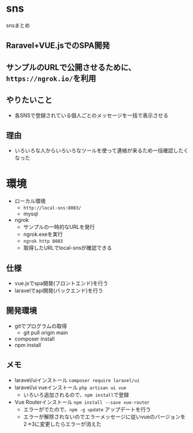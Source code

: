 # sns
snsまとめ
## Raravel+VUE.jsでのSPA開発
## サンプルのURLで公開させるために、`https://ngrok.io/`を利用
## やりたいこと
- 各SNSで登録されている個人ごとのメッセージを一括で表示させる
## 理由
- いろいろな人からいろいろなツールを使って連絡が来るため一括確認したくなった

# 環境
- ローカル環境
	- `http://local-sns:8083/`
	- mysql
- ngrok
	- サンプルの一時的なURLを発行
	- ngrok.exeを実行
	- `ngrok http 8083`
	- 取得したURLでlocal-snsが確認できる

## 仕様
- vue.jsでspa開発(フロントエンド)を行う
- laravelでapi開発(バックエンド)を行う

## 開発環境
- gitでプログラムの取得
	- git pull origin main
- composer install
- npm install


## メモ
- laravel/uiインストール
	`composer require laravel/ui`
- laravel/ui vueインストール
	`php artisan ui vue`
	- いろいろ追加されるので、`npm install`で登録
- Vue Routerインストール
	`npm install --save vue-router`
	- エラーがでたので、`npm -g update` アップデートを行う
	- エラーが解除されないのでエラーメッセージに従いvueのバージョンを2→3に変更したらエラーが消えた
	

